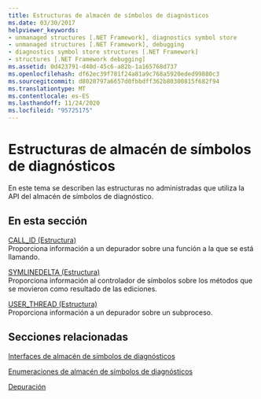```yaml
---
title: Estructuras de almacén de símbolos de diagnósticos
ms.date: 03/30/2017
helpviewer_keywords:
- unmanaged structures [.NET Framework], diagnostics symbol store
- unmanaged structures [.NET Framework], debugging
- diagnostics symbol store structures [.NET Framework]
- structures [.NET Framework debugging]
ms.assetid: 0d423791-d40d-45c6-a82b-1a165768d737
ms.openlocfilehash: df62ec39f781f24a81a9c768a5920eded99880c3
ms.sourcegitcommit: d8020797a6657d0fbbdff362b80300815f682f94
ms.translationtype: MT
ms.contentlocale: es-ES
ms.lasthandoff: 11/24/2020
ms.locfileid: "95725175"
---
```

# <a name="diagnostics-symbol-store-structures"></a>Estructuras de almacén de símbolos de diagnósticos

En este tema se describen las estructuras no administradas que utiliza la API del almacén de símbolos de diagnóstico.  
  
## <a name="in-this-section"></a>En esta sección  

 [CALL_ID (Estructura)](call-id-structure.md)  
 Proporciona información a un depurador sobre una función a la que se está llamando.  
  
 [SYMLINEDELTA (Estructura)](symlinedelta-structure.md)  
 Proporciona información al controlador de símbolos sobre los métodos que se movieron como resultado de las ediciones.  
  
 [USER_THREAD (Estructura)](user-thread-structure.md)  
 Proporciona información a un depurador sobre un subproceso.  
  
## <a name="related-sections"></a>Secciones relacionadas  

 [Interfaces de almacén de símbolos de diagnósticos](diagnostics-symbol-store-interfaces.md)  
  
 [Enumeraciones de almacén de símbolos de diagnósticos](diagnostics-symbol-store-enumerations.md)  
  
 [Depuración](../debugging/index.md)
